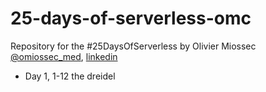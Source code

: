 # 25-days-of-serverless-omc

Repository for the #25DaysOfServerless by Olivier Miossec [@omiossec_med](https://twitter.com/omiossec_med), [linkedin](https://www.linkedin.com/in/omiossec/)

* Day 1, 1-12 the dreidel

